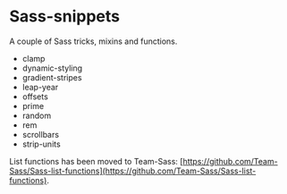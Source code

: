 Sass-snippets
=============

A couple of Sass tricks, mixins and functions.

* clamp
* dynamic-styling
* gradient-stripes
* leap-year
* offsets
* prime
* random
* rem
* scrollbars
* strip-units

List functions has been moved to Team-Sass: [https://github.com/Team-Sass/Sass-list-functions](https://github.com/Team-Sass/Sass-list-functions).
